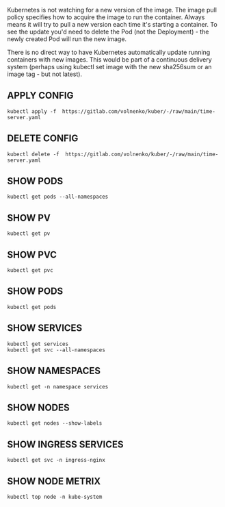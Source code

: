 Kubernetes is not watching for a new version of the image. The image pull policy specifies how to acquire the image to run the container. Always means it will try to pull a new version each time it's starting a container. To see the update you'd need to delete the Pod (not the Deployment) - the newly created Pod will run the new image.

There is no direct way to have Kubernetes automatically update running containers with new images. This would be part of a continuous delivery system (perhaps using kubectl set image with the new sha256sum or an image tag - but not latest).

## APPLY CONFIG

```
kubectl apply -f  https://gitlab.com/volnenko/kuber/-/raw/main/time-server.yaml
```

## DELETE CONFIG
```
kubectl delete -f  https://gitlab.com/volnenko/kuber/-/raw/main/time-server.yaml
```

## SHOW PODS
```
kubectl get pods --all-namespaces
```

## SHOW PV

```
kubectl get pv
```

## SHOW PVC

```
kubectl get pvc
```

## SHOW PODS

```
kubectl get pods
```

## SHOW SERVICES
```
kubectl get services
kubectl get svc --all-namespaces
```

## SHOW NAMESPACES
```
kubectl get -n namespace services
```

## SHOW NODES

```
kubectl get nodes --show-labels
```

## SHOW INGRESS SERVICES

```
kubectl get svc -n ingress-nginx
```

## SHOW NODE METRIX

```
kubectl top node -n kube-system
```
